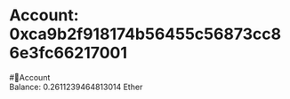 
Account: 0xca9b2f918174b56455c56873cc86e3fc66217001
===================================================
  
#📜Account  
Balance: 0.2611239464813014 Ether